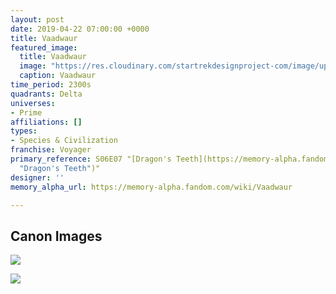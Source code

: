 ```yaml
---
layout: post
date: 2019-04-22 07:00:00 +0000
title: Vaadwaur
featured_image:
  title: Vaadwaur
  image: "https://res.cloudinary.com/startrekdesignproject-com/image/upload/v1555953856/Vaadwaur.png"
  caption: Vaadwaur
time_period: 2300s
quadrants: Delta
universes:
- Prime
affiliations: []
types:
- Species & Civilization
franchise: Voyager
primary_reference: S06E07 "[Dragon's Teeth](https://memory-alpha.fandom.com/wiki/Dragon%27s_Teeth
  "Dragon's Teeth")"
designer: ''
memory_alpha_url: https://memory-alpha.fandom.com/wiki/Vaadwaur

---
```

## Canon Images

![](https://res.cloudinary.com/startrekdesignproject-com/image/upload/v1555953856/Vaadwaur1.jpg)

![](https://res.cloudinary.com/startrekdesignproject-com/image/upload/v1555953856/Vaadwaur2.jpg)